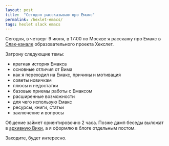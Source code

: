 ```yaml
---
layout: post
title:  "Сегодня рассказываю про Емакс"
permalink: /hexlet-emacs/
tags: hexlet slack emacs
---
```


Сегодня, в четверг 9 июня, в 17:00 по Москве я расскажу про Емакс в
[Слак-канале][general] образовательного проекта Хекслет.

Затрону следующие темы:

- краткая история Емакса
- основные отличия от Вима
- как я переходил на Емакс, причины и мотивация
- советы новичкам
- плюсы и недостатки
- базовые приемы работы с Емаксом
- расширенные возможности
- для чего использую Емакс
- ресурсы, книги, статьи
- заключение и вопросы

Общение займет ориентировочно 2 часа. Позже дамп беседы выложат в
[архивную Вики][wiki], а я оформлю в блоге отдельным постом.

Заходите, будет интересно.

[general]: https://hexlet-ru.slack.com/archives/general
[wiki]: https://github.com/Hexlet/hexlet-slack-archive/wiki
